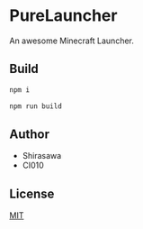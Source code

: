 # PureLauncher

An awesome Minecraft Launcher.

## Build

```bash
npm i

npm run build
```

## Author

- Shirasawa
- CI010

## License

[MIT](./LICENSE)
